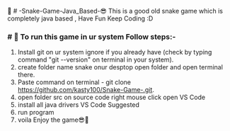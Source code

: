 🐍 # -Snake-Game-Java_Based-😎
This is a good old snake game which is completely java based , Have Fun Keep Coding :D

### # 🤩 To run this game in ur system Follow steps:-

1. Install git on ur system ignore if you already have (check by typing command "git --version" on terminal in your system).
2. create folder name snake onur desptop open folder and open terminal there.
3. Paste command on terminal -  git clone https://github.com/kasty100/Snake-Game-.git.
4. open folder src on source code right mouse click open VS Code
5. install all java drivers VS Code Suggested
6. run program
7. voila  Enjoy the game😎🐍 



